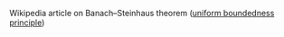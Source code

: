 Wikipedia article on Banach–Steinhaus theorem ([uniform boundedness principle](https://en.wikipedia.org/wiki/Uniform_Boundedness_Principle))